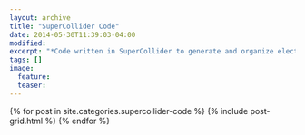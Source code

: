 ```yaml
---
layout: archive
title: "SuperCollider Code"
date: 2014-05-30T11:39:03-04:00
modified:
excerpt: "*Code written in SuperCollider to generate and organize electronic compositions.*"
tags: []
image:
  feature:
  teaser:
---
```


<div class="tiles">
{% for post in site.categories.supercollider-code %}
  {% include post-grid.html %}
{% endfor %}
</div><!-- /.tiles -->
